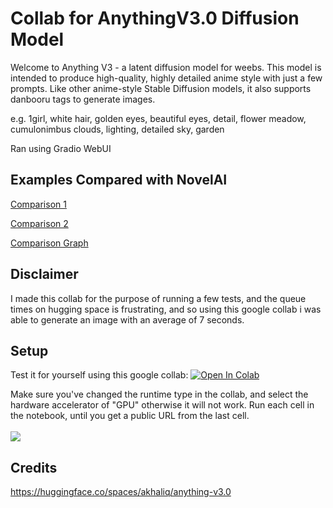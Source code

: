 # Collab for AnythingV3.0 Diffusion Model

Welcome to Anything V3 - a latent diffusion model for weebs. This model is intended to produce high-quality, highly detailed anime style with just a few prompts. Like other anime-style Stable Diffusion models, it also supports danbooru tags to generate images.

e.g. 1girl, white hair, golden eyes, beautiful eyes, detail, flower meadow, cumulonimbus clouds, lighting, detailed sky, garden 

Ran using Gradio WebUI

## Examples Compared with NovelAI

[Comparison 1](https://user-images.githubusercontent.com/1236582/201123592-e9018ce6-b446-4f25-87a5-5a8dacee05e8.png)

[Comparison 2](https://user-images.githubusercontent.com/1236582/201123915-ed41e734-f5fc-4040-947d-0aa8b9920e36.png)

[Comparison Graph](https://user-images.githubusercontent.com/1236582/201127478-c2e9b844-db4d-4192-8524-5e24a05dda4c.jpg)


## Disclaimer
I made this collab for the purpose of running a few tests, and the queue times on hugging space is frustrating, and so using this google collab i was able to generate an image with an average of 7 seconds.

## Setup
Test it for yourself using this google collab:
[![Open In Colab](https://colab.research.google.com/assets/colab-badge.svg)](https://colab.research.google.com/github/MahdeenSky/AnythingV3.0-WebUI/blob/main/AnythingV3.ipynb)

Make sure you've changed the runtime type in the collab, and select the hardware accelerator of "GPU" otherwise it will not work.
Run each cell in the notebook, until you get a public URL from the last cell.
<br><br>
<img src="https://i.imgur.com/DQoy6aS.png"></img>

## Credits
https://huggingface.co/spaces/akhaliq/anything-v3.0
